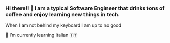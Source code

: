 ### Hi there!! 👋 I am a typical Software Engineer that drinks tons of coffee and enjoy learning new things in tech.
When I am not behind my keyboard I am up to no good

🌱 I’m currently learning Italian 🇮🇹
<!--
**jaymz7783/jaymz7783** is a ✨ _special_ ✨ repository because its `README.md` (this file) appears on your GitHub profile.

Here are some ideas to get you started:

- 🔭 I’m currently working on ...
- 🌱 I’m currently learning Italian 🇮🇹
- 👯 I’m looking to collaborate on ...
- 🤔 I’m looking for help with ...
- 💬 Ask me about ...
- 📫 How to reach me: ...
- ⚡ Fun fact: ...
-->
